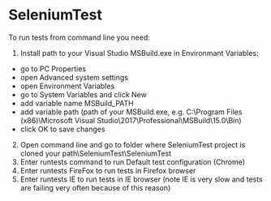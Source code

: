 # SeleniumTest

To run tests from command line you need:

1. Install path to your Visual Studio MSBuild.exe in Environmant Variables:
  - go to PC Properties
  - open Advanced system settings
  - open Environment Variables
  - go to System Variables and click New
  - add variable name MSBuild_PATH
  - add variable path (path of your MSBuild.exe, e.g. C:\Program Files (x86)\Microsoft Visual Studio\2017\Professional\MSBuild\15.0\Bin\)
  - click OK to save changes
2. Open command line and go to folder where SeleniumTest project is cloned your path\SeleniumTest\SeleniumTest
3. Enter runtests command to run Default test configuration (Chrome)
4. Enter runtests FireFox to run tests in Firefox browser
5. Enter runtests IE to run tests in IE browser (note IE is very slow and tests are failing very often because of this reason)
